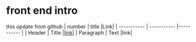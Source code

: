 # front end intro 
 
this update from github
| number | title |Link|
| ----------- | ----------- |----------- |
| Header | Title |[link](./classes/class1.md)|
| Paragraph | Text |link|